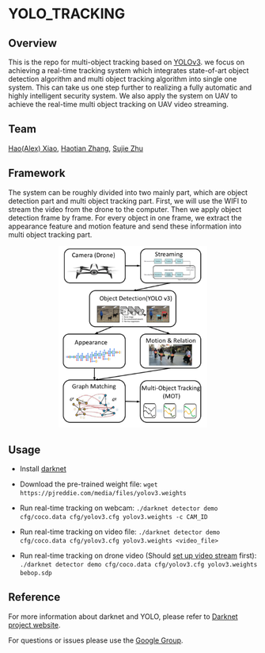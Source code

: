 # YOLO_TRACKING #


## Overview

This is the repo for multi-object tracking based on [YOLOv3](https://pjreddie.com/darknet/yolo/). we focus on achieving a real-time tracking system which integrates state-of-art object detection algorithm and multi object tracking algorithm into single one system. This can take us one step further to realizing a fully automatic and highly intelligent security system. We also apply the system on UAV to achieve the real-time multi object tracking on UAV video streaming.


## Team
[Hao(Alex) Xiao](https://github.com/AlexXiao95), [Haotian Zhang](https://github.com/Haotian-Zhang), [Sujie Zhu](https://github.com/SujieZhu)

## Framework
The system can be roughly divided into two mainly part, which are object detection part and multi object tracking part. First, we will use the WIFI to stream the video from the drone to the computer. Then we apply object detection frame by frame. For every object in one frame, we extract the appearance feature and motion feature and send these information into multi object tracking part.

<div  align="center"> 
<img src="data/framework.png", width="300">
</div>

## Usage

* Install [darknet](https://pjreddie.com/darknet/install/)

* Download the pre-trained weight file:
``
wget https://pjreddie.com/media/files/yolov3.weights
``

* Run real-time tracking on webcam:
``
./darknet detector demo cfg/coco.data cfg/yolov3.cfg yolov3.weights -c CAM_ID 
``

* Run real-time tracking on video file:
``
./darknet detector demo cfg/coco.data cfg/yolov3.cfg yolov3.weights <video_file>
``

* Run real-time tracking on drone video (Should [set up video stream](http://developer.parrot.com/blog/2016/play-bebop-stream-on-vlc/) first):
``
./darknet detector demo cfg/coco.data cfg/yolov3.cfg yolov3.weights bebop.sdp
``

## Reference

For more information about darknet and YOLO, please refer to [Darknet project website](http://pjreddie.com/darknet).

For questions or issues please use the [Google Group](https://groups.google.com/forum/#!forum/darknet).
